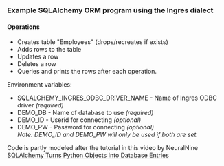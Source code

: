 ### Example SQLAlchemy ORM program using the Ingres dialect
#### Operations
- Creates table "Employees" (drops/recreates if exists)
- Adds rows to the table
- Updates a row
- Deletes a row
- Queries and prints the rows after each operation.

Environment variables:
- SQLALCHEMY_INGRES_ODBC_DRIVER_NAME - Name of Ingres ODBC driver _(required)_
- DEMO_DB - Name of database to use _(required)_
- DEMO_ID - Userid for connecting _(optional)_
- DEMO_PW - Password for connecting _(optional)_  
  _Note: DEMO_ID and DEMO_PW will only be used if both are set._

Code is partly modeled after the tutorial in this video by NeuralNine
  [SQLAlchemy Turns Python Objects Into Database Entries](https://www.youtube.com/watch?v=AKQ3XEDI9Mw)
